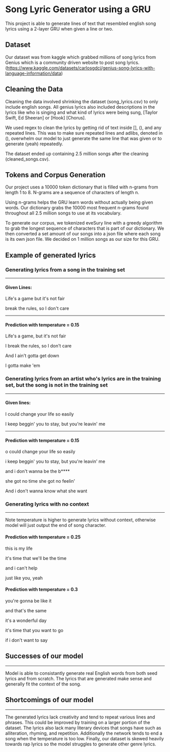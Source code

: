 # Song Lyric Generator using a GRU
This project is able to generate lines of text that resembled english song lyrics using a 2-layer GRU when given a line or two.

## Dataset
Our dataset was from kaggle which grabbed millions of song lyrics from Genius which is a community driven website to post song lyrics.
(https://www.kaggle.com/datasets/carlosgdcj/genius-song-lyrics-with-language-information/data)

## Cleaning the Data
Cleaning the data involved shrinking the dataset (song_lyrics.csv) to only include english songs. All genius lyrics also included 
descriptions in the lyrics like who is singing and what kind of lyrics were being sung, [Taylor Swift, Ed Sheeran] or [Hook] [Chorus].

We used regex to clean the lyrics by getting rid of text inside [], (), and any repeated lines. This was to make sure repeated lines and adlibs, denoted in (), overwhelm our
model to just generate the same line that was given or to generate (yeah) repeatedly.

The dataset ended up containing 2.5 million songs after the cleaning (cleaned_songs.csv).

## Tokens and Corpus Generation
Our project uses a 10000 token dictionary that is filled with n-grams from length 1 to 8. N-grams are a sequence of characters of length n.

Using n-grams helps the GRU learn words without actually being given words. Our dictionary grabs the 10000 most frequent n-grams found throughout all 2.5 million songs to use at its vocabulary.

To generate our corpus, we tokenized eveSury line with a greedy algorithm to grab the longest sequence of characters that is part of our dictionary. We then converted a set amount of our songs into a json file where each song is its own json file. We decided on 1 million songs as our size for this GRU.

## Example of generated lyrics
### Generating lyrics from a song in the training set
------------------------------------------------------
#### Given Lines: 

Life's a game but it's not fair

break the rules, so I don't care

------------------------------------------------------

#### Prediction with temperature = 0.15
Life's a game, but it's not fair

I break the rules, so I don't care

And I ain't gotta get down

I gotta make 'em

### Generating lyrics from an artist who's lyrics are in the training set, but the song is not in the training set
------------------------------------------------------
#### Given lines:

I could change your life so easily

I keep beggin' you to stay, but you're leavin' me

------------------------------------------------------
#### Prediction with temperature = 0.15

o could change your life so easily

i keep beggin' you to stay, but you're leavin' me

and i don't wanna be the b****

she got no time she got no feelin'

And i don't wanna know what she want


### Generating lyrics with no context
------------------------------------------------------
Note temperature is higher to generate lyrics without context, otherwise model will just output the end of song character.

#### Prediction with temperature = 0.25

this is my life

it's time that we'll be the time

and i can't help

just like you, yeah

#### Prediction with temperature = 0.3

you're gonna be like it

and that's the same

it's a wonderful day

it's time that you want to go

if i don't want to say


## Successes of our model
------------------------------------------------------

Model is able to consistantly generate real English words from both seed lyrics and from scratch. The lyrics that are generated make sense and generally fit the context of the song.

## Shortcomings of our model
------------------------------------------------------

The generated lyrics lack creativity and tend to repeat various lines and phrases. This could be improved by training on a larger portion of the dataset. The lyrics also lack many literary devices that songs have such as alliteration, rhyming, and repetition. Additionally the network tends to end a song when the temperature is too low. Finally, our dataset is skewed heavily towards rap lyrics so the model struggles to generate other genre lyrics. 
